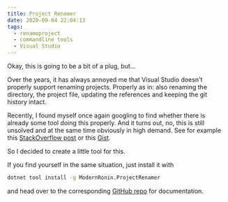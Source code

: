 ```yaml
---
title: Project Renamer
date: 2020-09-04 22:04:13
tags:
  - renameproject
  - commandline tools
  - Visual Studio
---
```



Okay, this is going to be a bit of a plug, but...

Over the years, it has always annoyed me that Visual Studio doesn't properly support renaming projects. Properly as in: also renaming the directory, the project file, updating the references and keeping the git history intact. 

Recently, I found myself once again googling to find whether there is already some tool doing this properly. And it turns out, no, this is still unsolved and at the same time obviously in high demand. See for example this [StackOverflow post](https://stackoverflow.com/questions/211241/how-can-i-rename-a-project-folder-from-within-visual-studio) or this [Gist](https://gist.github.com/n3dst4/b932117f3453cc6c56be).

So I decided to create a little tool for this. 

If you find yourself in the same situation, just install it with

```sh
dotnet tool install -g ModernRonin.ProjectRenamer
```

and head over to the corresponding [GitHub repo](https://github.com/ModernRonin/ProjectRenamer) for documentation.